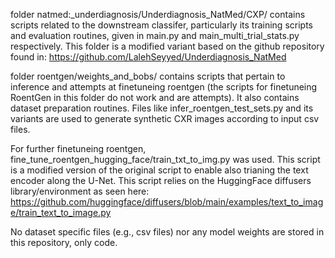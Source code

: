 folder natmed:_underdiagnosis/Underdiagnosis_NatMed/CXP/ contains scripts related to the downstream classifer, particularly its training scripts and evaluation routines, given in main.py and main_multi_trial_stats.py respectively.
This folder is a modified variant based on the github repository found in: https://github.com/LalehSeyyed/Underdiagnosis_NatMed 

folder roentgen/weights_and_bobs/ contains scripts that pertain to inference and attempts at finetuneing roentgen (the scripts for finetuneing RoentGen in this folder do not work and are attempts). It also contains dataset preparation routines. Files like infer_roentgen_test_sets.py and its variants are used to generate synthetic CXR images according to input csv files.

For further finetuneing roentgen, fine_tune_roentgen_hugging_face/train_txt_to_img.py was used. This script is a modified version of the original script to enable also trianing the text encoder along the U-Net. This script relies on the HuggingFace diffusers library/environment as seen here: https://github.com/huggingface/diffusers/blob/main/examples/text_to_image/train_text_to_image.py


No dataset specific files (e.g., csv files) nor any model weights are stored in this repository, only code.

